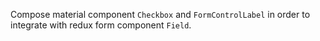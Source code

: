 Compose material component `Checkbox` and `FormControlLabel` in order to integrate with redux form component `Field`.